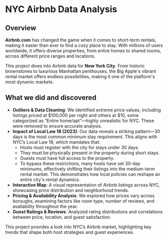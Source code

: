 # NYC Airbnb Data Analysis

## Overview
**Airbnb.com** has changed the game when it comes to short-term rentals, making it easier than ever to find a cozy place to stay. With millions of users worldwide, it offers diverse properties, from entire homes to shared rooms, across different price ranges and locations.

This project dives into Airbnb data for **New York City**.
From historic brownstones to luxurious Manhattan penthouses, the Big Apple's vibrant rental market offers endless possibilities, making it one of the platform's most dynamic markets.

## What we did and discovered
- **Outliers & Data Cleaning**: We identified extreme price values, including listings priced at $100,000 per night and others at $10, some categorized as “Entire home/apt”—highly unrealistic for NYC. These were removed to ensure accurate analysis.
- **Impact of Local Law 18 (2023)**: Our data reveals a striking pattern—30 days is the most common minimum stay requirement. This aligns with NYC’s Local Law 18, which mandates that:
  - Hosts must register with the city for stays under 30 days.
  - They must be physically present in the property during short stays.
  - Guests must have full access to the property.
  - To bypass these restrictions, many hosts have set 30-day minimums, effectively shifting their listings into the medium-term rental market. This demonstrates how local policies can reshape an entire city's rental dynamics.
- **Interactive Map**: A visual representation of Airbnb listings across NYC, showcasing price distribution and neighborhood trends.
- **Pricing & Availability Analysis**: We explored how prices vary across boroughs, examining factors like room type, number of reviews, and availability throughout the year.
- **Guest Ratings & Reviews**: Analyzed rating distributions and correlations between price, location, and guest satisfaction.

This project provides a look into NYC’s Airbnb market, highlighting key trends that shape both host strategies and guest experiences.
